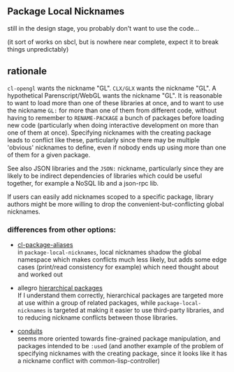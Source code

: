 ## Package Local Nicknames

still in the design stage, you probably don't want to use the code...

(it sort of works on sbcl, but is nowhere near complete, expect it to
break things unpredictably)

## rationale

`cl-opengl` wants the nickname "GL". `CLX/GLX` wants the nickname
"GL".  A hypothetical Parenscript/WebGL wants the nickname "GL". It is
reasonable to want to load more than one of these libraries at once, and
to want to use the nickname `GL:` for more than one of them from different
code, without having to remember to `RENAME-PACKAGE` a bunch of packages
before loading new code (particularly when doing interactive development
on more than one of them at once). Specifying nicknames with the creating
package leads to conflict like these, particularly since there may be
multiple 'obvious' nicknames to define, even if nobody ends up using more
than one of them for a given package.

See also JSON libraries and the `JSON:` nickname, particularly since
they are likely to be indirect dependencies of libraries which could
be useful together, for example a NoSQL lib and a json-rpc lib.

If users can easily add nicknames scoped to a specific package, library
authors might be more willing to drop the convenient-but-conflicting
global nicknames.

### differences from other options:

* [cl-package-aliases](http://www.cliki.net/cl-package-aliases)  
  in `package-local-nicknames`, local nicknames shadow the global
  namespace which makes conflicts much less likely, but adds some edge
  cases (print/read consistency for example) which need thought about
  and worked out

* allegro [hierarchical packages](http://www.franz.com/support/documentation/6.0/doc/packages.htm)  
  If I understand them correctly, hierarchical packages are targeted more
  at use within a group of related packages, while `package-local-nicknames`
  is targeted at making it easier to use third-party libraries, and to
  reducing nickname conflicts between those libraries.

* [conduits](http://www.tfeb.org/lisp/hax.html#CONDUITS)  
  seems more oriented towards fine-grained package manipulation, and
  packages intended to be `:use`d
  (and another example of the problem of specifying nicknames with the
   creating package, since it looks like it has a nickname conflict with
   common-lisp-controller)
